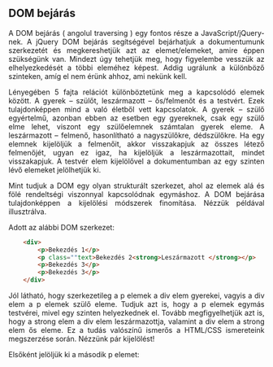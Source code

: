 ## DOM bejárás

<p style="text-align:justify">A DOM bejárás ( angolul traversing ) egy fontos része a JavaScript/jQuery-nek. A jQuery DOM bejárás segítségével bejárhatjuk a dokumentumunk szerkezetét és megkereshetjük azt az elemet/elemeket, amire éppen szükségünk van. Mindezt úgy tehetjük meg, hogy figyelembe vesszük az elhelyezkedését a többi eleméhez képest. Addig ugrálunk a különböző szinteken, amíg el nem érünk ahhoz, ami nekünk kell.</p>

<p style="text-align:justify">Lényegében 5 fajta relációt különböztetünk meg a kapcsolódó elemek között. A gyerek – szülőt, leszármazott – ős/felmenőt és a testvért. Ezek tulajdonképpen mind a való életből vett kapcsolatok. A gyerek – szülő egyértelmű, azonban ebben az esetben egy gyereknek, csak egy szülő elme lehet, viszont egy szülőelemnek számtalan gyerek eleme. A leszármazott – felmenő, hasonlítható a nagyszülőkre, dédszülőkre. Ha egy elemnek kijelöljük a felmenőit, akkor visszakapjuk az összes létező felmenőjét, ugyan ez igaz, ha kijelöljük a leszármazottait, mindet visszakapjuk. A testvér elem kijelölővel a dokumentumban az egy szinten lévő elemeket jelölhetjük ki.</p>

<p style="text-align:justify">Mint tudjuk a DOM egy olyan strukturált szerkezet, ahol az elemek alá és fölé rendeltségi viszonnyal kapcsolódnak egymáshoz. A DOM bejárása tulajdonképpen a kijelölési módszerek finomítása. Nézzük példával illusztrálva.</p>

Adott az alábbi DOM szerkezet:

```html
    <div>
        <p>Bekezdés 1</p>
        <p class=""text>Bekezdés 2<strong>Leszármazott </strong></p>
        <p>Bekezdés 3</p>
        <p>Bekezdés 3</p>
    </div>
```

<p style="text-align:justify">Jól látható, hogy szerkezetileg a p elemek a div elem gyerekei, vagyis a div elem a p elemek szülő eleme. Tudjuk azt is, hogy a p elemek egymás testvérei, mivel egy szinten helyezkednek el. Tovább megfigyelhetjük azt is, hogy a strong elem a div elem leszármazottja, valamint a div elem a strong elem ős eleme. Ez a tudás valószínű ismerős a HTML/CSS ismereteink megszerzése során. Nézzünk pár kijelölést!</p>

Elsőként jelöljük ki a második p elemet:

```js
 
 
 ```

<p style="text-align:justify"></p>

```js
 
 
 ```

<p style="text-align:justify"></p>

```js
 
 
 ```

<p style="text-align:justify"></p>

```js
 
 
 ```

<p style="text-align:justify"></p>
